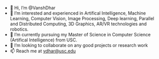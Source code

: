 - 👋 Hi, I’m @VanshDhar
- 👀 I’m interested and experienced in Artifical Intelligence, Machine Learning, Computer Vision, Image Processing, Deep learning, Parallel and Distributed Computing, 3D Graphics, AR/VR technologies and robotics.
- 🌱 I’m currently pursuing my Master of Science in Computer Science (Artifical Intelligence) from USC.
- 💞️ I’m looking to collaborate on any good projects or research work
- 📫 Reach me at vdhar@usc.edu

<!---
VanshDhar/VanshDhar is a ✨ special ✨ repository because its `README.md` (this file) appears on your GitHub profile.
You can click the Preview link to take a look at your changes.
--->

